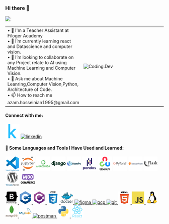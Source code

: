 ### Hi there 👋
![](https://komarev.com/ghpvc/?username=azamhosseinian&color=ff69b4)
</table>

<table>
  <tr>
    <td>
      • 🔭 I'm a Teacher Assistant at Filoger Academy <br/>
      • 🌱 I’m currently learning react and Datascience and computer vision.<br/>
      • 👯 I’m looking to collaborate on any Project relate to AI using Machine Learning and Computer Vision.<br/>
      • 💬 Ask me about Machine Leanring,Computer Vision,Python, Architecture of Code.<br/>
      • 📫 How to reach me azam.hosseinian1995@gmail.com<br/>
    </td>
    <td>
      <img align="right" alt="Coding.Dev" width="400" src="https://media.giphy.com/media/L1R1tvI9svkIWwpVYr/giphy.gif">
    </td>
  </tr>
</table>



#### Connect with me:

[<img src="https://github.com/devicons/devicon/blob/v2.15.1/icons/kaggle/kaggle-original.svg" alt="kaggle" width="45" height="45"/>](https://www.kaggle.com/azalhosseinian95)
[<img src="https://raw.githubusercontent.com/rahuldkjain/github-profile-readme-generator/master/src/images/icons/Social/linked-in-alt.svg" alt="linkedin" width="45" height="45"/>](https://www.linkedin.com/in/azamhosseinian/)

#### 🚀 Some Languages and Tools I Have Used and Learned:

<p align="left">
<img src="https://github.com/devicons/devicon/blob/v2.15.1/icons/vscode/vscode-original-wordmark.svg" alt="vscode" width="45" height="45"/>
<img src="https://github.com/devicons/devicon/blob/v2.15.1/icons/jupyter/jupyter-original-wordmark.svg" alt="jupyter" width="45" height="45"/>
<img src="https://github.com/devicons/devicon/blob/v2.15.1/icons/anaconda/anaconda-original-wordmark.svg" alt="anaconda" width="45" height="45"/>
<img src="https://github.com/devicons/devicon/blob/v2.15.1/icons/django/django-plain-wordmark.svg" alt="django" width="45" height="45"/>
<img src="https://github.com/devicons/devicon/blob/v2.15.1/icons/numpy/numpy-original-wordmark.svg" alt="numpy" width="45" height="45"/>
<img src="https://github.com/devicons/devicon/blob/v2.15.1/icons/pandas/pandas-original-wordmark.svg" alt="pandas" width="45" height="45"/>
<img src="https://github.com/devicons/devicon/blob/v2.15.1/icons/opencv/opencv-original-wordmark.svg" alt="opencv" width="45" height="45"/>
<img src="https://github.com/devicons/devicon/blob/v2.15.1/icons/pytorch/pytorch-original-wordmark.svg" alt="pytorch" width="45" height="45"/>
<img src="https://github.com/devicons/devicon/blob/v2.15.1/icons/tensorflow/tensorflow-original-wordmark.svg" alt="tensorflow" width="45" height="45"/>
<img src="https://github.com/devicons/devicon/blob/v2.15.1/icons/flask/flask-original-wordmark.svg" alt="flask" width="45" height="45"/>
<img src="https://github.com/devicons/devicon/blob/v2.15.1/icons/wordpress/wordpress-original.svg" alt="wordpress" width="45" height="45"/>
<img src="https://github.com/devicons/devicon/blob/v2.15.1/icons/woocommerce/woocommerce-original-wordmark.svg" alt="woocommerce" width="45" height="45"/>


 <a href="https://getbootstrap.com" target="_blank" rel="noreferrer"> <img src="https://raw.githubusercontent.com/devicons/devicon/master/icons/bootstrap/bootstrap-plain-wordmark.svg" alt="bootstrap" width="40" height="40"/> </a> 
    <a href="https://www.w3schools.com/cpp/" target="_blank" rel="noreferrer"> <img src="https://raw.githubusercontent.com/devicons/devicon/master/icons/cplusplus/cplusplus-original.svg" alt="cplusplus" width="40" height="40"/> </a> 
    <a href="https://www.w3schools.com/cs/" target="_blank" rel="noreferrer"> <img src="https://raw.githubusercontent.com/devicons/devicon/master/icons/csharp/csharp-original.svg" alt="csharp" width="40" height="40"/> </a> 
    <a href="https://www.w3schools.com/css/" target="_blank" rel="noreferrer"> <img src="https://raw.githubusercontent.com/devicons/devicon/master/icons/css3/css3-original-wordmark.svg" alt="css3" width="40" height="40"/> </a> 
    <a href="https://www.docker.com/" target="_blank" rel="noreferrer"> <img src="https://raw.githubusercontent.com/devicons/devicon/master/icons/docker/docker-original-wordmark.svg" alt="docker" width="40" height="40"/> </a>
    <a href="https://www.figma.com/" target="_blank" rel="noreferrer"> <img src="https://www.vectorlogo.zone/logos/figma/figma-icon.svg" alt="figma" width="40" height="40"/> </a> 
    <a href="https://cloud.google.com" target="_blank" rel="noreferrer"> <img src="https://www.vectorlogo.zone/logos/google_cloud/google_cloud-icon.svg" alt="gcp" width="40" height="40"/> </a>
    <a href="https://git-scm.com/" target="_blank" rel="noreferrer"> <img src="https://www.vectorlogo.zone/logos/git-scm/git-scm-icon.svg" alt="git" width="40" height="40"/> </a>
    <a href="https://www.w3.org/html/" target="_blank" rel="noreferrer"> <img src="https://raw.githubusercontent.com/devicons/devicon/master/icons/html5/html5-original-wordmark.svg" alt="html5" width="40" height="40"/> </a> 
    <a href="https://developer.mozilla.org/en-US/docs/Web/JavaScript" target="_blank" rel="noreferrer"> <img src="https://raw.githubusercontent.com/devicons/devicon/master/icons/javascript/javascript-original.svg" alt="javascript" width="40" height="40"/> </a> 
    <a href="https://www.linux.org/" target="_blank" rel="noreferrer"> <img src="https://raw.githubusercontent.com/devicons/devicon/master/icons/linux/linux-original.svg" alt="linux" width="40" height="40"/> </a> 
    <a href="https://www.mongodb.com/" target="_blank" rel="noreferrer"> <img src="https://raw.githubusercontent.com/devicons/devicon/master/icons/mongodb/mongodb-original-wordmark.svg" alt="mongodb" width="40" height="40"/> </a> 
    <a href="https://www.mysql.com/" target="_blank" rel="noreferrer"> <img src="https://raw.githubusercontent.com/devicons/devicon/master/icons/mysql/mysql-original-wordmark.svg" alt="mysql" width="40" height="40"/> </a> 
    <a href="https://postman.com" target="_blank" rel="noreferrer"> <img src="https://www.vectorlogo.zone/logos/getpostman/getpostman-icon.svg" alt="postman" width="40" height="40"/> </a> 
    <a href="https://www.python.org" target="_blank" rel="noreferrer"> <img src="https://raw.githubusercontent.com/devicons/devicon/master/icons/python/python-original.svg" alt="python" width="40" height="40"/> </a> 
    <a href="https://reactjs.org/" target="_blank" rel="noreferrer"> <img src="https://raw.githubusercontent.com/devicons/devicon/master/icons/react/react-original-wordmark.svg" alt="react" width="40" height="40"/> </a> 






</p>
<!--
**AzamHosseinian/AzamHosseinian** is a ✨ _special_ ✨ repository because its `README.md` (this file) appears on your GitHub profile.

Here are some ideas to get you started:


- 🔭 I’m currently working on Datascience.
- 🌱 I’m currently learning ...
- 👯 I’m looking to collaborate on ...
- 🤔 I’m looking for help with ...
- 💬 Ask me about ...
- 📫 How to reach me: ...

